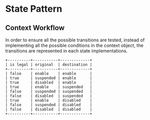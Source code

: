State Pattern
=============

Context Workflow
----------------

In order to ensure all the possible transitions are tested,
instead of implementing all the possible conditions in the context object,
the transitions are represented in each state implementations.

    +----------+-----------+-------------+
    | is legal | original  | destination |
    +----------+-----------+-------------+
    | false    | enable    | enable      |
    | true     | suspended | enable      |
    | true     | disabled  | enable      |
    | true     | enable    | suspended   |
    | false    | suspended | suspended   |
    | false    | disabled  | suspended   |
    | true     | enable    | disabled    |
    | false    | suspended | disabled    |
    | false    | disabled  | disabled    |
    +----------+-----------+-------------+
